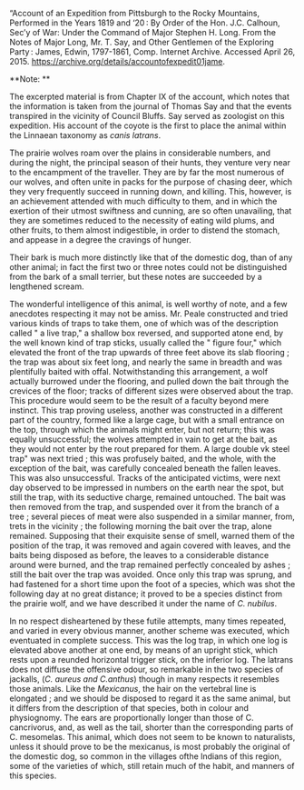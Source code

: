 “Account of an Expedition from Pittsburgh to the Rocky Mountains, Performed in the Years 1819 and ‘20 : By Order of the Hon. J.C. Calhoun, Sec’y of War: Under the Command of Major Stephen H. Long. From the Notes of Major Long, Mr. T. Say, and Other Gentlemen of the Exploring Party : James, Edwin, 1797-1861, Comp. Internet Archive. Accessed April 26, 2015. https://archive.org/details/accountofexpedit01jame.

**Note: **

The excerpted material is from Chapter IX of the account, which notes that the information is taken from the journal of Thomas Say and that the events transpired in the vicinity of Council Bluffs.  Say served as zoologist on this expedition. His account of the coyote is the first to place the animal within the Linnaean taxonomy as *canis latrans*. 


The prairie wolves roam  over the plains in considerable numbers, and  during the night, the principal season of their hunts, they  venture very near to the encampment  of the traveller. They are by far the most numerous  of our  wolves, and often unite in  packs for the  purpose of chasing deer, which  they very frequently  succeed in running down, and killing.  This, however, is  an achievement  attended with much difficulty to them, and in which the exertion  of their utmost swiftness and  cunning, are so often unavailing, that  they are sometimes reduced to the necessity of eating  wild plums, and other fruits, to them  almost indigestible, in  order to distend the  stomach, and  appease in a degree the cravings  of hunger. 

Their  bark is much more distinctly like that  of the  domestic dog, than of any other  animal; in fact the first two or three notes  could not be distinguished from the bark of a small terrier,  but these notes are succeeded by a lengthened  scream. 

The wonderful intelligence  of this animal, is well worthy  of note, and a few  anecdotes respecting it may not  be amiss. Mr.  Peale constructed and tried various kinds  of traps to take them, one  of which was of the description called  " a live trap," a shallow box reversed, and  supported atone  end, by the well known  kind of trap sticks, usually called the " figure four," which elevated the front of the trap upwards  of three feet above its slab flooring ; the trap was  about six feet long, and nearly the same in  breadth and was plentifully baited  with offal. Notwithstanding this  arrangement, a wolf actually burrowed under the flooring, and pulled down the bait through the crevices  of the floor; tracks  of different sizes were  observed about the trap. This procedure would seem to  be the result  of a faculty beyond mere instinct. This trap proving useless,  another was  constructed in a different part  of the country, formed like a large cage,  but with a small  entrance on the top, through which the  animals might enter,  but not return; this was equally unsuccessful; the wolves  attempted in vain to get at the bait, as  they would not enter  by the rout  prepared for them.
A large  double vk steel trap" was  next tried ; this was profusely baited, and the  whole, with the exception  of the bait, was carefully  concealed beneath the fallen leaves. This was also unsuccessful. Tracks of the anticipated victims, were next day observed to  be impressed in numbers on the earth  near the spot,  but still the trap,  with its seductive charge, remained untouched. The bait was then removed from the trap, and suspended  over it from the  branch of a tree ; several pieces  of meat were also suspended in a similar manner, from,
trets in the vicinity ; the following morning the bait over the trap, alone remained. Supposing that their exquisite sense  of smell, warned them  of the position  of the trap, it was removed and again covered  with leaves, and the baits  being disposed as before, the leaves to a considerable distance around were  burned, and the trap remained perfectly  concealed by ashes ; still the bait over the trap was  avoided.  Once  only this trap was  sprung, and had fastened for a short time upon the foot of a species, which was shot the  following day at no great distance; it proved to  be a species distinct from the prairie wolf, and we have  described it under the name  of *C. nubilus*.

In no respect  disheartened by these futile attempts, many times repeated, and varied in  every obvious manner,  another scheme was  executed, which  eventuated in complete success. This was the log trap, in which  one log is elevated above  another at one  end, by means  of an upright stick, which rests upon a reunded horizontal trigger stick, on the inferior log. The latrans does not diffuse the offensive  odour, so remarkable in the two species  of jackalls, (*C.  aureus and C.anthus*) though in many respects it  resembles those animals. Like the *Mexicanus*, the hair on the vertebral line is  elongated ; and we  should be disposed to  regard it as the same animal,  but it differs from the description  of that species, both in colour and physiognomy. The ears are proportionally longer  than those of C. cancrivorus, and, as well as the tail, shorter  than the  corresponding parts of C.  mesomelas. This animal, which does not seem to  be known to naturalists, unless it  should prove to  be the  mexicanus, is most probably the original of the domestic  dog, so common in the villages  ofthe Indians of this region, some  of the varieties of which, still retain much  of the habit, and manners  of this species.
